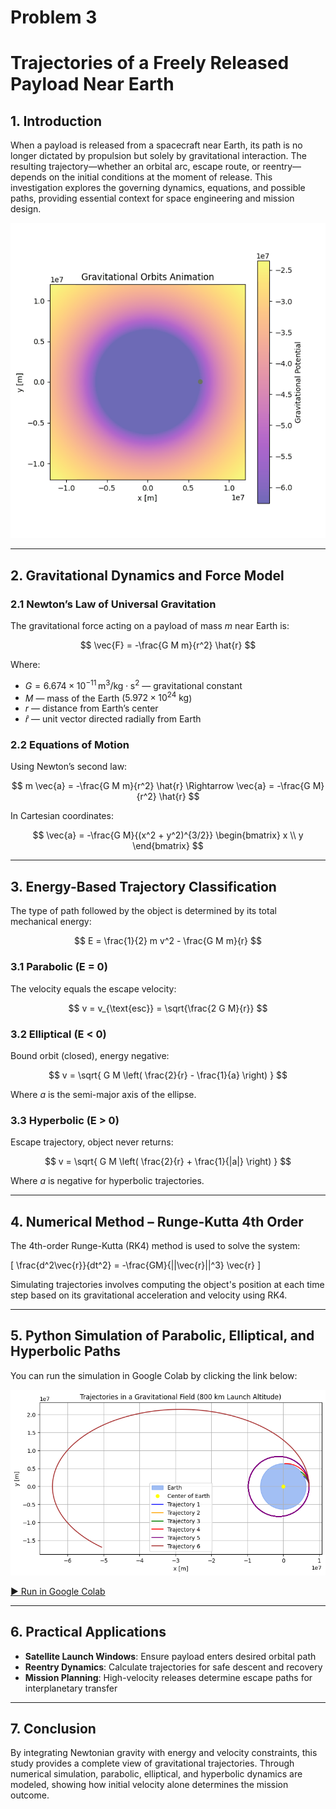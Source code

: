 
# Problem 3
# Trajectories of a Freely Released Payload Near Earth

## 1. Introduction

When a payload is released from a spacecraft near Earth, its path is no longer dictated by propulsion but solely by gravitational interaction. The resulting trajectory—whether an orbital arc, escape route, or reentry—depends on the initial conditions at the moment of release. This investigation explores the governing dynamics, equations, and possible paths, providing essential context for space engineering and mission design.

![alt text](gravitational_field.gif)

---

## 2. Gravitational Dynamics and Force Model

### 2.1 Newton’s Law of Universal Gravitation

The gravitational force acting on a payload of mass $m$ near Earth is:

$$
\vec{F} = -\frac{G M m}{r^2} \hat{r}
$$

Where:
- $G = 6.674 \times 10^{-11} \, \text{m}^3/\text{kg} \cdot \text{s}^2$ — gravitational constant  
- $M$ — mass of the Earth ($5.972 \times 10^{24} \text{ kg}$)  
- $r$ — distance from Earth’s center  
- $\hat{r}$ — unit vector directed radially from Earth

### 2.2 Equations of Motion

Using Newton’s second law:

$$
m \vec{a} = -\frac{G M m}{r^2} \hat{r} \Rightarrow \vec{a} = -\frac{G M}{r^2} \hat{r}
$$

In Cartesian coordinates:

$$
\vec{a} = -\frac{G M}{(x^2 + y^2)^{3/2}} \begin{bmatrix} x \\ y \end{bmatrix}
$$

---

## 3. Energy-Based Trajectory Classification

The type of path followed by the object is determined by its total mechanical energy:

$$
E = \frac{1}{2} m v^2 - \frac{G M m}{r}
$$

### 3.1 Parabolic (E = 0)

The velocity equals the escape velocity:

$$
v = v_{\text{esc}} = \sqrt{\frac{2 G M}{r}}
$$

### 3.2 Elliptical (E < 0)

Bound orbit (closed), energy negative:

$$
v = \sqrt{ G M \left( \frac{2}{r} - \frac{1}{a} \right) }
$$

Where $a$ is the semi-major axis of the ellipse.

### 3.3 Hyperbolic (E > 0)

Escape trajectory, object never returns:

$$
v = \sqrt{ G M \left( \frac{2}{r} + \frac{1}{|a|} \right) }
$$

Where $a$ is negative for hyperbolic trajectories.

---

## 4. Numerical Method – Runge-Kutta 4th Order

The 4th-order Runge-Kutta (RK4) method is used to solve the system:

\[
\frac{d^2\vec{r}}{dt^2} = -\frac{GM}{||\vec{r}||^3} \vec{r}
\]

Simulating trajectories involves computing the object's position at each time step based on its gravitational acceleration and velocity using RK4.

---

## 5. Python Simulation of Parabolic, Elliptical, and Hyperbolic Paths

You can run the simulation in Google Colab by clicking the link below:

![alt text](image-8.png)

[▶ Run in Google Colab](https://colab.research.google.com/drive/1DWkJbRjLHnmaCxZJ56LBOqw4I4w94t6T?usp=sharing)

---

## 6. Practical Applications

- **Satellite Launch Windows**: Ensure payload enters desired orbital path
- **Reentry Dynamics**: Calculate trajectories for safe descent and recovery
- **Mission Planning**: High-velocity releases determine escape paths for interplanetary transfer

---

## 7. Conclusion

By integrating Newtonian gravity with energy and velocity constraints, this study provides a complete view of gravitational trajectories. Through numerical simulation, parabolic, elliptical, and hyperbolic dynamics are modeled, showing how initial velocity alone determines the mission outcome.